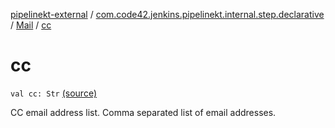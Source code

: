 [pipelinekt-external](../../index.md) / [com.code42.jenkins.pipelinekt.internal.step.declarative](../index.md) / [Mail](index.md) / [cc](./cc.md)

# cc

`val cc: Str` [(source)](https://github.com/code42/pipelinekt/tree/master/internal/src/main/kotlin/com/code42/jenkins/pipelinekt/internal/step/declarative/Mail.kt#L23)

CC email address list. Comma separated list of email addresses.

